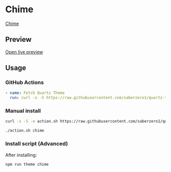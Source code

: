 # Chime

[Chime](https://github.com/Bluemoondragon07)

## Preview

[Open live preview](https://quartz-themes.github.io/chime/)

## Usage

### GitHub Actions

```yaml
- name: Fetch Quartz Theme
  run: curl -s -S https://raw.githubusercontent.com/saberzero1/quartz-themes/master/action.sh | bash -s -- chime
```

### Manual install

```bash
curl -s -S -o action.sh https://raw.githubusercontent.com/saberzero1/quartz-themes/master/action.sh

./action.sh chime
```

### Install script (Advanced)

After installing:

```bash
npm run theme chime
```

